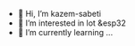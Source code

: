 - 👋 Hi, I’m kazem-sabeti
- 👀 I’m interested in lot &esp32
- 🌱 I’m currently learning ...

<!---
kazem-sabeti/kazem-sabeti is a ✨ special ✨ repository because its `README.md` (this file) appears on your GitHub profile.
You can click the Preview link to take a look at your changes.
--->
